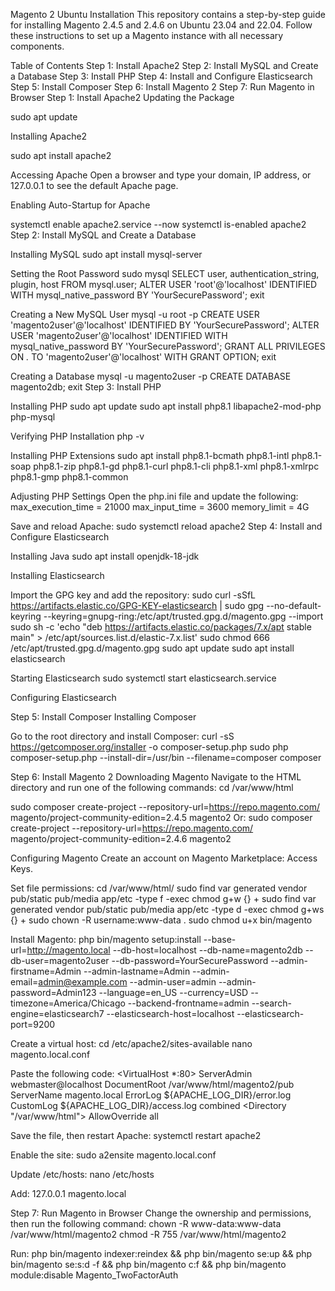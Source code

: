 Magento 2 Ubuntu Installation
This repository contains a step-by-step guide for installing Magento 2.4.5 and 2.4.6 on Ubuntu 23.04 and 22.04. Follow these instructions to set up a Magento instance with all necessary components.

Table of Contents
Step 1: Install Apache2
Step 2: Install MySQL and Create a Database
Step 3: Install PHP
Step 4: Install and Configure Elasticsearch
Step 5: Install Composer
Step 6: Install Magento 2
Step 7: Run Magento in Browser
Step 1: Install Apache2
Updating the Package

sudo apt update

Installing Apache2

sudo apt install apache2

Accessing Apache
Open a browser and type your domain, IP address, or 127.0.0.1 to see the default Apache page.

Enabling Auto-Startup for Apache

systemctl enable apache2.service --now
systemctl is-enabled apache2
Step 2: Install MySQL and Create a Database

Installing MySQL
sudo apt install mysql-server

Setting the Root Password
sudo mysql
SELECT user, authentication_string, plugin, host FROM mysql.user;
ALTER USER 'root'@'localhost' IDENTIFIED WITH mysql_native_password BY 'YourSecurePassword';
exit

Creating a New MySQL User
mysql -u root -p
CREATE USER 'magento2user'@'localhost' IDENTIFIED BY 'YourSecurePassword';
ALTER USER 'magento2user'@'localhost' IDENTIFIED WITH mysql_native_password BY 'YourSecurePassword';
GRANT ALL PRIVILEGES ON *.* TO 'magento2user'@'localhost' WITH GRANT OPTION;
exit

Creating a Database
mysql -u magento2user -p
CREATE DATABASE magento2db;
exit
Step 3: Install PHP

Installing PHP
sudo apt update
sudo apt install php8.1 libapache2-mod-php php-mysql

Verifying PHP Installation
php -v

Installing PHP Extensions
sudo apt install php8.1-bcmath php8.1-intl php8.1-soap php8.1-zip php8.1-gd php8.1-curl php8.1-cli php8.1-xml php8.1-xmlrpc php8.1-gmp php8.1-common

Adjusting PHP Settings
Open the php.ini file and update the following:
max_execution_time = 21000
max_input_time = 3600
memory_limit = 4G

Save and reload Apache:
sudo systemctl reload apache2
Step 4: Install and Configure Elasticsearch

Installing Java
sudo apt install openjdk-18-jdk

Installing Elasticsearch

Import the GPG key and add the repository:
sudo curl -sSfL https://artifacts.elastic.co/GPG-KEY-elasticsearch | sudo gpg --no-default-keyring --keyring=gnupg-ring:/etc/apt/trusted.gpg.d/magento.gpg --import
sudo sh -c 'echo "deb https://artifacts.elastic.co/packages/7.x/apt stable main" > /etc/apt/sources.list.d/elastic-7.x.list'
sudo chmod 666 /etc/apt/trusted.gpg.d/magento.gpg
sudo apt update
sudo apt install elasticsearch

Starting Elasticsearch
sudo systemctl start elasticsearch.service

Configuring Elasticsearch


Step 5: Install Composer
Installing Composer

Go to the root directory and install Composer:
curl -sS https://getcomposer.org/installer -o composer-setup.php
sudo php composer-setup.php --install-dir=/usr/bin --filename=composer
composer

Step 6: Install Magento 2
Downloading Magento
Navigate to the HTML directory and run one of the following commands:
cd /var/www/html

sudo composer create-project --repository-url=https://repo.magento.com/ magento/project-community-edition=2.4.5 magento2
Or:
sudo composer create-project --repository-url=https://repo.magento.com/ magento/project-community-edition=2.4.6 magento2

Configuring Magento
Create an account on Magento Marketplace: Access Keys.

Set file permissions:
cd /var/www/html/<Magento Project Folder>
sudo find var generated vendor pub/static pub/media app/etc -type f -exec chmod g+w {} +
sudo find var generated vendor pub/static pub/media app/etc -type d -exec chmod g+ws {} +
sudo chown -R username:www-data .
sudo chmod u+x bin/magento

Install Magento:
php bin/magento setup:install --base-url=http://magento.local --db-host=localhost --db-name=magento2db --db-user=magento2user --db-password=YourSecurePassword --admin-firstname=Admin --admin-lastname=Admin --admin-email=admin@example.com --admin-user=admin --admin-password=Admin123 --language=en_US --currency=USD --timezone=America/Chicago --backend-frontname=admin --search-engine=elasticsearch7 --elasticsearch-host=localhost --elasticsearch-port=9200

Create a virtual host:
cd /etc/apache2/sites-available
nano magento.local.conf

Paste the following code:
<VirtualHost *:80>
    ServerAdmin webmaster@localhost
    DocumentRoot /var/www/html/magento2/pub
    ServerName magento.local
    ErrorLog ${APACHE_LOG_DIR}/error.log
    CustomLog ${APACHE_LOG_DIR}/access.log combined
    <Directory "/var/www/html">
        AllowOverride all
    </Directory>
</VirtualHost>

Save the file, then restart Apache:
systemctl restart apache2

Enable the site:
sudo a2ensite magento.local.conf

Update /etc/hosts:
nano /etc/hosts

Add:
127.0.0.1 magento.local

Step 7: Run Magento in Browser
Change the ownership and permissions, then run the following command:
chown -R www-data:www-data /var/www/html/magento2
chmod -R 755 /var/www/html/magento2

Run:
php bin/magento indexer:reindex && php bin/magento se:up && php bin/magento se:s:d -f && php bin/magento c:f && php bin/magento module:disable Magento_TwoFactorAuth

